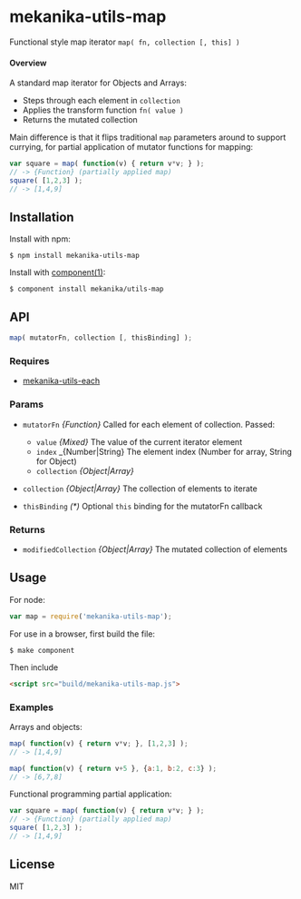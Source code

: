 
# mekanika-utils-map

  Functional style map iterator `map( fn, collection [, this] )`

#### Overview

A standard map iterator for Objects and Arrays:

- Steps through each element in `collection`
- Applies the transform function `fn( value )`
- Returns the mutated collection

Main difference is that it flips traditional `map` parameters around to
support currying, for partial application of mutator functions for mapping:

```js
var square = map( function(v) { return v*v; } );
// -> {Function} (partially applied map)
square( [1,2,3] );
// -> [1,4,9]
```


## Installation

  Install with npm:

    $ npm install mekanika-utils-map

  Install with [component(1)](http://component.io):

    $ component install mekanika/utils-map


## API

```js
map( mutatorFn, collection [, thisBinding] );
```

### Requires

- [mekanika-utils-each](https://github.com/mekanika/utils-each)

### Params

- `mutatorFn` _{Function}_ Called for each element of collection. Passed:

  - `value` _{Mixed}_ The value of the current iterator element
  - `index` _{Number|String} The element index (Number for array, String for Object)
  - `collection` _{Object|Array}_

- `collection` _{Object|Array}_ The collection of elements to iterate

- `thisBinding` _(*)_ Optional `this` binding for the mutatorFn callback

### Returns

- `modifiedCollection` _{Object|Array}_ The mutated collection of elements


## Usage

For node:

```js
var map = require('mekanika-utils-map');
```

For use in a browser, first build the file:

    $ make component

Then include

```html
<script src="build/mekanika-utils-map.js">
```

### Examples

Arrays and objects:

```js
map( function(v) { return v*v; }, [1,2,3] );
// -> [1,4,9]

map( function(v) { return v+5 }, {a:1, b:2, c:3} );
// -> [6,7,8]
```

Functional programming partial application:

```js
var square = map( function(v) { return v*v; } );
// -> {Function} (partially applied map)
square( [1,2,3] );
// -> [1,4,9]
```


## License

  MIT
